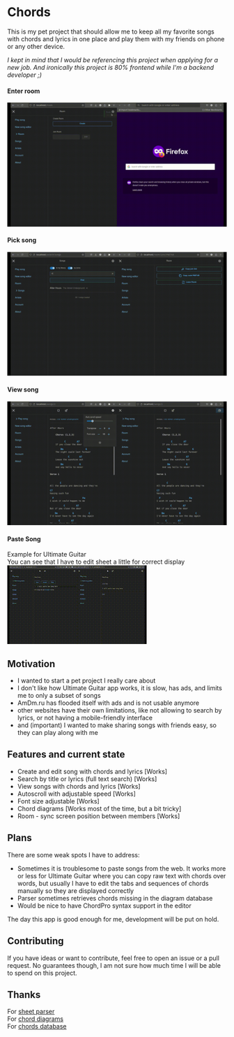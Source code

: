 # Chords
This is my pet project that should allow me to keep all my favorite songs with chords and lyrics in one place and play them with my friends on phone or any other device.

*I kept in mind that I would be referencing this project when applying for a new job. And ironically this project is 80% frontend while I'm a backend developer ;)*

#### Enter room
![Enter room](demo-enter-room.gif)
#### Pick song
![Pick song](demo-enter-song.gif)
#### View song
![Song view](demo-song-view.gif)
#### Paste Song
Example for Ultimate Guitar  
You can see that I have to edit sheet a little for correct display  
![Paste song](demo-paste-song.gif)

## Motivation
* I wanted to start a pet project I really care about
* I don't like how Ultimate Guitar app works, it is slow, has ads, and limits me to only a subset of songs
* AmDm.ru has flooded itself with ads and is not usable anymore
* other websites have their own limitations, like not allowing to search by lyrics, or not having a mobile-friendly interface
* and (important) I wanted to make sharing songs with friends easy, so they can play along with me

## Features and current state
* Create and edit song with chords and lyrics [Works]
* Search by title or lyrics (full text search) [Works]
* View songs with chords and lyrics [Works]
* Autoscroll with adjustable speed [Works]
* Font size adjustable [Works]
* Chord diagrams [Works most of the time, but a bit tricky]
* Room - sync screen position between members [Works]

## Plans
There are some weak spots I have to address:
* Sometimes it is troublesome to paste songs from the web. It works more or less for Ultimate Guitar where you can copy raw text with chords over words, but usually I have to edit the tabs and sequences of chords manually so they are displayed correctly
* Parser sometimes retrieves chords missing in the diagram database
* Would be nice to have ChordPro syntax support in the editor

The day this app is good enough for me, development will be put on hold.

## Contributing
If you have ideas or want to contribute, feel free to open an issue or a pull request. No guarantees though, I am not sure how much time I will be able to spend on this project.

## Thanks
For [sheet parser](https://github.com/martijnversluis/ChordSheetJS)  
For [chord diagrams](https://github.com/techies23/react-chords)  
For [chords database](https://github.com/tombatossals/react-chords)